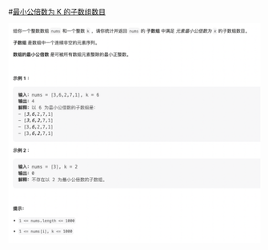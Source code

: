 #[最小公倍数为 K 的子数组数目](https://leetcode.cn/problems/number-of-subarrays-with-lcm-equal-to-k/)

<img src="./question.jpg" alt="最小公倍数为 K 的子数组数目"/>
